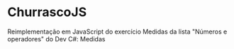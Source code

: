 # ChurrascoJS
Reimplementação em JavaScript do exercício Medidas da lista "Números e operadores" do Dev C#: Medidas
